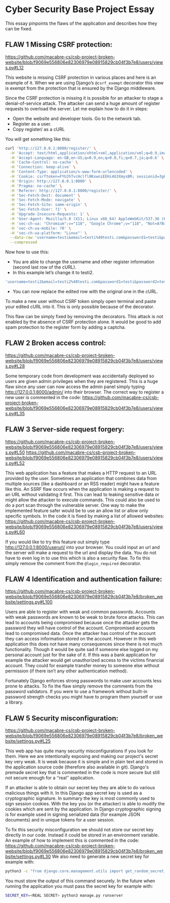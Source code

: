 # Cyber Security Base Project Essay
This essay pinpoints the flaws of the application and describes how they can be fixed.

## FLAW 1 Missing CSRF protection:
https://github.com/macabre-cs/csb-project-broken-website/blob/f9069e556806e82306979e08915829cb04f3b7e8/users/views.py#L12

This website is missing CSRF protection in various places and here is an example of it. When we are using Django’s ```@csrf_exempt``` decorator this view is exempt from the protection that is ensured by the Django middleware.

Since the CSRF protection is missing it is possible for an attacker to stage a denial-of-service attack. The attacker can send a huge amount of register requests to overload the server. Let me explain how to do it in steps:

- Open the website and developer tools. Go to the network tab.
- Register as a user.
- Copy register/ as a cURL

You will get something like this:
```bash
curl 'http://127.0.0.1:8000/register/' \
  -H 'Accept: text/html,application/xhtml+xml,application/xml;q=0.9,image/avif,image/webp,image/apng,*/*;q=0.8,application/signed-exchange;v=b3;q=0.7' \
  -H 'Accept-Language: en-GB,en-US;q=0.9,en;q=0.8,fi;q=0.7,ja;q=0.6' \
  -H 'Cache-Control: no-cache' \
  -H 'Connection: keep-alive' \
  -H 'Content-Type: application/x-www-form-urlencoded' \
  -H 'Cookie: csrftoken=FYUJhTvcHclfl0KxwniEEHi4UJXmysBR; sessionid=3g6swxl0ytk6m24svzf58tgyjmow7ll6' \
  -H 'Origin: http://127.0.0.1:8000' \
  -H 'Pragma: no-cache' \
  -H 'Referer: http://127.0.0.1:8000/register/' \
  -H 'Sec-Fetch-Dest: document' \
  -H 'Sec-Fetch-Mode: navigate' \
  -H 'Sec-Fetch-Site: same-origin' \
  -H 'Sec-Fetch-User: ?1' \
  -H 'Upgrade-Insecure-Requests: 1' \
  -H 'User-Agent: Mozilla/5.0 (X11; Linux x86_64) AppleWebKit/537.36 (KHTML, like Gecko) Chrome/118.0.0.0 Safari/537.36' \
  -H 'sec-ch-ua: "Chromium";v="118", "Google Chrome";v="118", "Not=A?Brand";v="99"' \
  -H 'sec-ch-ua-mobile: ?0' \
  -H 'sec-ch-ua-platform: "Linux"' \
  --data-raw 'username=testi&email=testi%40testi.com&password1=testi&password2=testi' \
  --compressed
```
Now how to use this:
- You are able to change the username and other register information (second last row of the cURL).
- In this example let’s change it to testi2.
```bash
'username=testi2&email=testi2%40testi.com&password1=testi&password2=testi' \
```
- You can now replace the edited row with the original one in the cURL.
  
To make a new user without CSRF token simply open terminal and paste your edited cURL into it. This is only possible because of the decorator.

This flaw can be simply fixed by removing the decorators. This attack is not enabled by the absence of CSRF protection alone. It would be good to add spam protection to the register form by adding a captcha.

## FLAW 2 Broken access control:
https://github.com/macabre-cs/csb-project-broken-website/blob/f9069e556806e82306979e08915829cb04f3b7e8/users/views.py#L28

Some temporary code from development was accidentally deployed so users are given admin privileges when they are registered. This is a huge flaw since any user can now access the admin panel simply typing http://127.0.0.1:8000/admin/ into their browser. The correct way to register a new user is commented in the code: https://github.com/macabre-cs/csb-project-broken-website/blob/f9069e556806e82306979e08915829cb04f3b7e8/users/views.py#L35

## FLAW 3 Server-side request forgery:
https://github.com/macabre-cs/csb-project-broken-website/blob/f9069e556806e82306979e08915829cb04f3b7e8/users/views.py#L50
https://github.com/macabre-cs/csb-project-broken-website/blob/f9069e556806e82306979e08915829cb04f3b7e8/users/views.py#L52

This web application has a feature that makes a HTTP request to an URL provided by the user. Sometimes an application that combines data from multiple sources (like a dashboard or an RSS reader) might have a feature like this. An SSRF flaw occurs when the application is making a request to an URL without validating it first. This can lead to leaking sensitive data or might allow the attacker to execute commands. This could also be used to do a port scan through the vulnerable server. One way to make the implemented feature safer would be to use an allow list or allow only specific symbols. In the code it is fixed by making a list of allowed websites: https://github.com/macabre-cs/csb-project-broken-website/blob/f9069e556806e82306979e08915829cb04f3b7e8/users/views.py#L60

If you would like to try this feature out simply type http://127.0.0.1:8000/userurl/ into your browser. You could input an url and the server will make a request to the url and display the data. You do not have to even log in to use this which is also a security flaw. To fix this simply remove the comment from the ```@login_required``` decorator.

## FLAW 4 Identification and authentication failure:
https://github.com/macabre-cs/csb-project-broken-website/blob/f9069e556806e82306979e08915829cb04f3b7e8/broken_website/settings.py#L100

Users are able to register with weak and common passwords. Accounts with weak passwords are known to be weak to brute force attacks. This can lead to accounts being compromised because once the attacker gets the password they will have control of the account. Compromised accounts lead to compromised data. Once the attacker has control of the account they can access information stored on the account. However in this web application this does not have many consequences  since there is not much functionality. Though it would be quite sad if someone else logged on my personal account just for the sake of it. If this was a bank application for example the attacker would get unauthorized access to the victims financial account. They could for example transfer money to someone else without permission (if there isn’t any other authentication method).

Fortunately Django enforces strong passwords to make user accounts less prone to attacks. To fix the flaw simply remove the comments from the password validators. If you were to use a framework without built-in password strength checks you might have to program them yourself or use a library.

## FLAW 5 Security misconfiguration:
https://github.com/macabre-cs/csb-project-broken-website/blob/f9069e556806e82306979e08915829cb04f3b7e8/broken_website/settings.py#L25

This web app has quite many security misconfigurations if you look for them. Here we are intentionally exposing and making our project's secret key very weak. It is weak because it is simple and in plain text and stored in the application source code (therefore also available in git). Django's premade secret key that is commented in the code is more secure but still not secure enough for a ‘’real’’ application.

If an attacker is able to obtain our secret key they are able to do various malicious things with it. In this Django app secret key is used as a cryptographic signature. In summary the key is most commonly used to sign session cookies. With the key you (or the attacker) is able to modify the cookies which are sent by the application. In Django cryptographic signing is for example used in signing serialized data (for example JSON documents) and in unique tokens for a user session.

To fix this security misconfiguration we should not store our secret key directly in our code. Instead it could be stored in an environment variable. An example of how to implement this is commented in the code: https://github.com/macabre-cs/csb-project-broken-website/blob/f9069e556806e82306979e08915829cb04f3b7e8/broken_website/settings.py#L30
We also need to generate a new secret key for example with:
```bash
python3 -c "from django.core.management.utils import get_random_secret_key; print(get_random_secret_key())"
```
You must store the output of this command securely. In the future when running the application you must pass the secret key for example with:
```bash
SECRET_KEY=<REAL SECRET> python3 manage.py runserver
```

